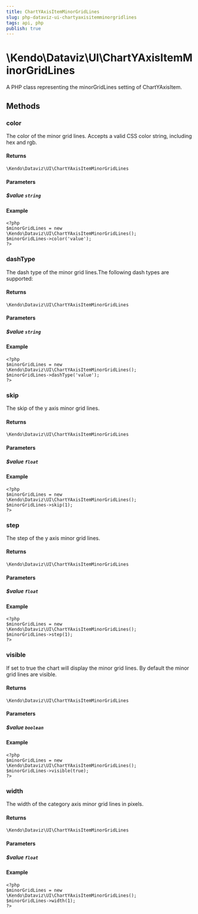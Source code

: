 ```yaml
---
title: ChartYAxisItemMinorGridLines
slug: php-dataviz-ui-chartyaxisitemminorgridlines
tags: api, php
publish: true
---
```


# \Kendo\Dataviz\UI\ChartYAxisItemMinorGridLines

A PHP class representing the minorGridLines setting of ChartYAxisItem.


## Methods

### color
The color of the minor grid lines. Accepts a valid CSS color string, including hex and rgb.

#### Returns
`\Kendo\Dataviz\UI\ChartYAxisItemMinorGridLines`

#### Parameters

##### $value `string`



#### Example 
    <?php
    $minorGridLines = new \Kendo\Dataviz\UI\ChartYAxisItemMinorGridLines();
    $minorGridLines->color('value');
    ?>

### dashType
The dash type of the minor grid lines.The following dash types are supported:

#### Returns
`\Kendo\Dataviz\UI\ChartYAxisItemMinorGridLines`

#### Parameters

##### $value `string`



#### Example 
    <?php
    $minorGridLines = new \Kendo\Dataviz\UI\ChartYAxisItemMinorGridLines();
    $minorGridLines->dashType('value');
    ?>

### skip
The skip of the y axis minor grid lines.

#### Returns
`\Kendo\Dataviz\UI\ChartYAxisItemMinorGridLines`

#### Parameters

##### $value `float`



#### Example 
    <?php
    $minorGridLines = new \Kendo\Dataviz\UI\ChartYAxisItemMinorGridLines();
    $minorGridLines->skip(1);
    ?>

### step
The step of the y axis minor grid lines.

#### Returns
`\Kendo\Dataviz\UI\ChartYAxisItemMinorGridLines`

#### Parameters

##### $value `float`



#### Example 
    <?php
    $minorGridLines = new \Kendo\Dataviz\UI\ChartYAxisItemMinorGridLines();
    $minorGridLines->step(1);
    ?>

### visible
If set to true the chart will display the minor grid lines. By default the minor grid lines are visible.

#### Returns
`\Kendo\Dataviz\UI\ChartYAxisItemMinorGridLines`

#### Parameters

##### $value `boolean`



#### Example 
    <?php
    $minorGridLines = new \Kendo\Dataviz\UI\ChartYAxisItemMinorGridLines();
    $minorGridLines->visible(true);
    ?>

### width
The width of the category axis minor grid lines in pixels.

#### Returns
`\Kendo\Dataviz\UI\ChartYAxisItemMinorGridLines`

#### Parameters

##### $value `float`



#### Example 
    <?php
    $minorGridLines = new \Kendo\Dataviz\UI\ChartYAxisItemMinorGridLines();
    $minorGridLines->width(1);
    ?>

